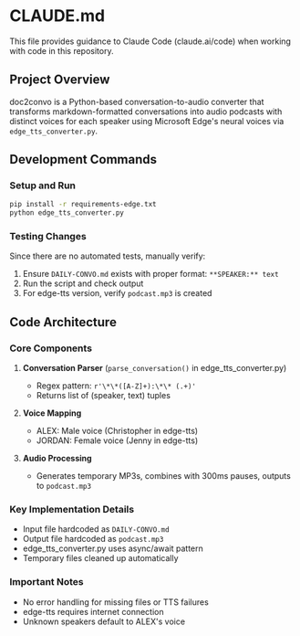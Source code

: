 # CLAUDE.md

This file provides guidance to Claude Code (claude.ai/code) when working with code in this repository.

## Project Overview

doc2convo is a Python-based conversation-to-audio converter that transforms markdown-formatted conversations into audio podcasts with distinct voices for each speaker using Microsoft Edge's neural voices via `edge_tts_converter.py`.

## Development Commands

### Setup and Run
```bash
pip install -r requirements-edge.txt
python edge_tts_converter.py
```

### Testing Changes
Since there are no automated tests, manually verify:
1. Ensure `DAILY-CONVO.md` exists with proper format: `**SPEAKER:** text`
2. Run the script and check output
3. For edge-tts version, verify `podcast.mp3` is created

## Code Architecture

### Core Components
1. **Conversation Parser** (`parse_conversation()` in edge_tts_converter.py)
   - Regex pattern: `r'\*\*([A-Z]+):\*\* (.+)'`
   - Returns list of (speaker, text) tuples

2. **Voice Mapping**
   - ALEX: Male voice (Christopher in edge-tts)
   - JORDAN: Female voice (Jenny in edge-tts)

3. **Audio Processing**
   - Generates temporary MP3s, combines with 300ms pauses, outputs to `podcast.mp3`

### Key Implementation Details
- Input file hardcoded as `DAILY-CONVO.md`
- Output file hardcoded as `podcast.mp3`
- edge_tts_converter.py uses async/await pattern
- Temporary files cleaned up automatically

### Important Notes
- No error handling for missing files or TTS failures
- edge-tts requires internet connection
- Unknown speakers default to ALEX's voice